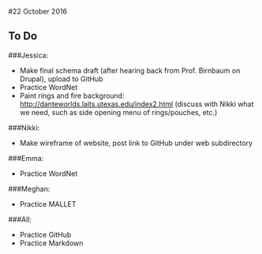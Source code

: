 #22 October 2016
## To Do
###Jessica:
* Make final schema draft (after hearing back from Prof. Birnbaum on Drupal), upload to GitHub
* Practice WordNet
* Paint rings and fire background:  http://danteworlds.laits.utexas.edu/index2.html (discuss with Nikki what we need, such as side opening menu of rings/pouches, etc.)

###Nikki:
* Make wireframe of website, post link to GitHub under web subdirectory

###Emma: 
* Practice WordNet

###Meghan:
* Practice MALLET 

###All:
* Practice GitHub
* Practice Markdown
